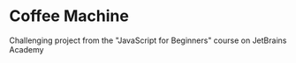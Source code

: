 # Coffee Machine
 Challenging project from the "JavaScript for Beginners" course on JetBrains Academy
